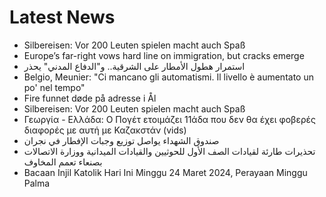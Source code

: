 # Latest News
-  Silbereisen: Vor 200 Leuten spielen macht auch Spaß
-  Europe’s far-right vows hard line on immigration, but cracks emerge
-  استمرار هطول الأمطار على الشرقية.. و"الدفاع المدني" يحذر
-  Belgio, Meunier: "Ci mancano gli automatismi. Il livello è aumentato un po' nel tempo"
-  Fire funnet døde på adresse i Ål
-  Silbereisen: Vor 200 Leuten spielen macht auch Spaß
-  Γεωργία - Ελλάδα: Ο Πογέτ ετοιμάζει 11άδα που δεν θα έχει φοβερές διαφορές με αυτή με Καζακστάν (vids)
-  صندوق الشهداء يواصل توزيع وجبات الإفطار في نجران
-  تحذيرات طارئة لقيادات الصف الأول للحوثيين والقيادات الميدانية ووزارة الاتصالات بصنعاء تعمم المخاوف
-  Bacaan Injil Katolik Hari Ini Minggu 24 Maret 2024, Perayaan Minggu Palma
